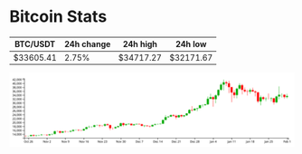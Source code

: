 # Bitcoin Stats

BTC/USDT|24h change|24h high|24h low|
|---|---|---|---|
|$33605.41|2.75%|$34717.27|$32171.67|

<img src="./chart.svg">
